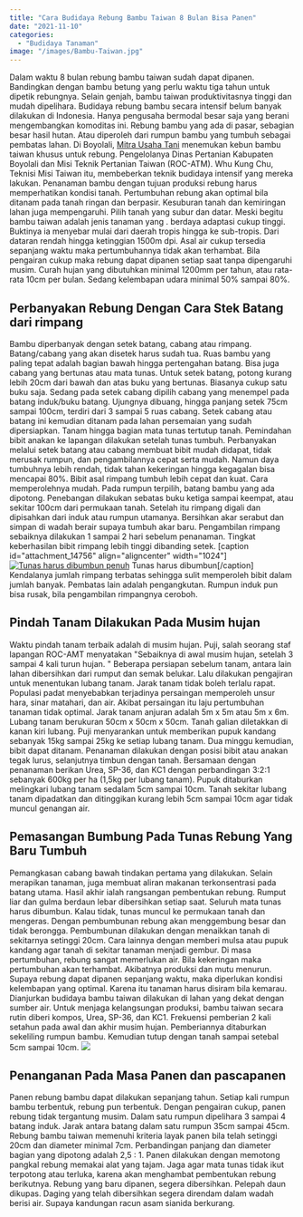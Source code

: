 ```yaml
---
title: "Cara Budidaya Rebung Bambu Taiwan 8 Bulan Bisa Panen"
date: "2021-11-10"
categories: 
  - "Budidaya Tanaman"
image: "/images/Bambu-Taiwan.jpg"
---
```


Dalam waktu 8 bulan rebung bambu taiwan sudah dapat dipanen. Bandingkan dengan bambu betung yang perlu waktu tiga tahun untuk dipetik rebungnya. Selain genjah, bambu taiwan produktivitasnya tinggi dan mudah dipelihara. Budidaya rebung bambu secara intensif belum banyak dilakukan di Indonesia. Hanya pengusaha bermodal besar saja yang berani mengembangkan komoditas ini. Rebung bambu yang ada di pasar, sebagian besar hasil hutan. Atau diperoleh dari rumpun bambu yang tumbuh sebagai pembatas lahan. Di Boyolali, [Mitra Usaha Tani](http://localhost/mitra) menemukan kebun bambu taiwan khusus untuk rebung. Pengelolanya Dinas Pertanian Kabupaten Boyolali dan Misi Teknik Pertanian Taiwan (ROC-ATM). Whu Kung Chu, Teknisi Misi Taiwan itu, membeberkan teknik budidaya intensif yang mereka lakukan. Penanaman bambu dengan tujuan produksi rebung harus memperhatikan kondisi tanah. Pertumbuhan rebung akan optimal bila ditanam pada tanah ringan dan berpasir. Kesuburan tanah dan kemiringan lahan juga mempengaruhi. Pilih tanah yang subur dan datar. Meski begitu bambu taiwan adalah jenis tanaman yang . berdaya adaptasi cukup tinggi. Buktinya ia menyebar mulai dari daerah tropis hingga ke sub-tropis. Dari dataran rendah hingga ketinggian 1500m dpi. Asal air cukup tersedia sepanjang waktu maka pertumbuhannya tidak akan terhambat. Bila pengairan cukup maka rebung dapat dipanen setiap saat tanpa dipengaruhi musim. Curah hujan yang dibutuhkan minimal 1200mm per tahun, atau rata-rata 10cm per bulan. Sedang kelembapan udara minimal 50% sampai 80%.

## Perbanyakan Rebung Dengan Cara Stek Batang dari rimpang

Bambu diperbanyak dengan setek batang, cabang atau rimpang. Batang/cabang yang akan disetek harus sudah tua. Ruas bambu yang paling tepat adalah bagian bawah hingga pertengahan batang. Bisa juga cabang yang bertunas atau mata tunas. Untuk setek batang, potong kurang lebih 20cm dari bawah dan atas buku yang bertunas. Biasanya cukup satu buku saja. Sedang pada setek cabang dipilih cabang yang menempel pada batang induk/buku batang. Ujungnya dibuang, hingga panjang setek 75cm sampai 100cm, terdiri dari 3 sampai 5 ruas cabang. Setek cabang atau batang ini kemudian ditanam pada lahan persemaian yang sudah dipersiapkan. Tanam hingga bagian mata tunas tertutup tanah. Pemindahan bibit anakan ke lapangan dilakukan setelah tunas tumbuh. Perbanyakan melalui setek batang atau cabang membuat bibit mudah didapat, tidak merusak rumpun, dan pengambilannya cepat serta mudah. Namun daya tumbuhnya lebih rendah, tidak tahan kekeringan hingga kegagalan bisa mencapai 80%. Bibit asal rimpang tumbuh lebih cepat dan kuat. Cara memperolehnya mudah. Pada rumpun terpilih, batang bambu yang ada dipotong. Penebangan dilakukan sebatas buku ketiga sampai keempat, atau sekitar 100cm dari permukaan tanah. Setelah itu rimpang digali dan dipisahkan dari induk atau rumpun utamanya. Bersihkan akar serabut dan simpan di wadah berair supaya tumbuh akar baru. Pengambilan rimpang sebaiknya dilakukan 1 sampai 2 hari sebelum penanaman. Tingkat keberhasilan bibit rimpang lebih tinggi dibanding setek. \[caption id="attachment\_14756" align="aligncenter" width="1024"\][![Tunas harus dibumbun penuh](/images/Budidaya-Rebung-Bambu-Taiwan-1024x576.jpg)](http://localhost/mitra/wp-content/uploads/2021/11/Budidaya-Rebung-Bambu-Taiwan.jpg) Tunas harus dibumbun\[/caption\] Kendalanya jumlah rimpang terbatas sehingga sulit memperoleh bibit dalam jumlah banyak. Pembatas lain adalah pengangkutan. Rumpun induk pun bisa rusak, bila pengambilan rimpangnya ceroboh.

## Pindah Tanam Dilakukan Pada Musim hujan

Waktu pindah tanam terbaik adalah di musim hujan. Puji, salah seorang staf lapangan ROC-AMT menyatakan "Sebaiknya di awal musim hujan, setelah 3 sampai 4 kali turun hujan. " Beberapa persiapan sebelum tanam, antara lain lahan dibersihkan dari rumput dan semak belukar. Lalu dilakukan pengajiran untuk menentukan lubang tanam. Jarak tanam tidak boleh terlalu rapat. Populasi padat menyebabkan terjadinya persaingan memperoleh unsur hara, sinar matahari, dan air. Akibat persaingan itu laju pertumbuhan tanaman tidak optimal. Jarak tanam anjuran adalah 5m x 5m atau 5m x 6m. Lubang tanam berukuran 50cm x 50cm x 50cm. Tanah galian diletakkan di kanan kiri lubang. Puji menyarankan untuk memberikan pupuk kandang sebanyak 15kg sampai 25kg ke setiap lubang tanam. Dua minggu kemudian, bibit dapat ditanam. Penanaman dilakukan dengan posisi bibit atau anakan tegak lurus, selanjutnya timbun dengan tanah. Bersamaan dengan penanaman berikan Urea, SP-36, dan KC1 dengan perbandingan 3:2:1 sebanyak 600kg per ha (1,5kg per lubang tanam). Pupuk ditaburkan melingkari lubang tanam sedalam 5cm sampai 10cm. Tanah sekitar lubang tanam dipadatkan dan ditinggikan kurang lebih 5cm sampai 10cm agar tidak muncul genangan air.

## Pemasangan Bumbung Pada Tunas Rebung Yang Baru Tumbuh

Pemangkasan cabang bawah tindakan pertama yang dilakukan. Selain merapikan tanaman, juga membuat aliran makanan terkonsentrasi pada batang utama. Hasil akhir ialah rangsangan pembentukan rebung. Rumput liar dan gulma berdaun lebar dibersihkan setiap saat. Seluruh mata tunas harus dibumbun. Kalau tidak, tunas muncul ke permukaan tanah dan mengeras. Dengan pembumbunan rebung akan menggembung besar dan tidak berongga. Pembumbunan dilakukan dengan menaikkan tanah di sekitarnya setinggi 20cm. Cara lainnya dengan memberi mulsa atau pupuk kandang agar tanah di sekitar tanaman menjadi gembur. Di masa pertumbuhan, rebung sangat memerlukan air. Bila kekeringan maka pertumbuhan akan terhambat. Akibatnya produksi dan mutu menurun. Supaya rebung dapat dipanen sepanjang waktu, maka diperlukan kondisi kelembapan yang optimal. Karena itu tanaman harus disiram bila kemarau. Dianjurkan budidaya bambu taiwan dilakukan di lahan yang dekat dengan sumber air. Untuk menjaga kelangsungan produksi, bambu taiwan secara rutin diberi kompos, Urea, SP-36, dan KC1. Frekuensi pemberian 2 kali setahun pada awal dan akhir musim hujan. Pemberiannya ditaburkan sekeliling rumpun bambu. Kemudian tutup dengan tanah sampai setebal 5cm sampai 10cm. [![](/images/Rebung-Bambu-Taiwan-1024x576.jpg)](http://localhost/mitra/wp-content/uploads/2021/11/Rebung-Bambu-Taiwan.jpg)

## Penanganan Pada Masa Panen dan pascapanen

Panen rebung bambu dapat dilakukan sepanjang tahun. Setiap kali rumpun bambu terbentuk, rebung pun terbentuk. Dengan pengairan cukup, panen rebung tidak tergantung musim. Dalam satu rumpun dipelihara 3 sampai 4 batang induk. Jarak antara batang dalam satu rumpun 35cm sampai 45cm. Rebung bambu taiwan memenuhi kriteria layak panen bila telah setinggi 20cm dan diameter minimal 7cm. Perbandingan panjang dan diameter bagian yang dipotong adalah 2,5 : 1. Panen dilakukan dengan memotong pangkal rebung memakai alat yang tajam. Jaga agar mata tunas tidak ikut terpotong atau terluka, karena akan menghambat pembentukan rebung berikutnya. Rebung yang baru dipanen, segera dibersihkan. Pelepah daun dikupas. Daging yang telah dibersihkan segera direndam dalam wadah berisi air. Supaya kandungan racun asam sianida berkurang.
